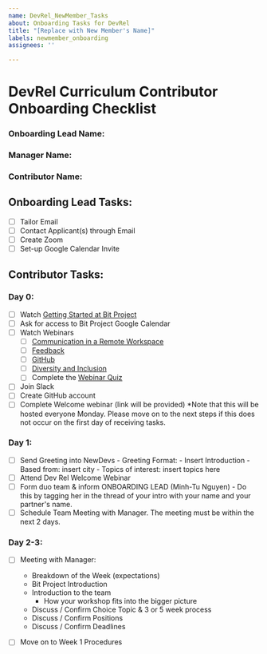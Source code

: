 ```yaml
---
name: DevRel_NewMember_Tasks
about: Onboarding Tasks for DevRel
title: "[Replace with New Member's Name]"
labels: newmember_onboarding
assignees: ''

---
```


# DevRel Curriculum Contributor Onboarding Checklist

### Onboarding Lead Name:
### Manager Name:  
### Contributor Name:  

## Onboarding Lead Tasks: 

- [ ] Tailor Email 
- [ ] Contact Applicant(s) through Email
- [ ] Create Zoom
- [ ] Set-up Google Calendar Invite

## Contributor Tasks:

### Day 0:
- [ ] Watch [Getting Started at Bit Project](https://youtu.be/-jj090TR3po)
- [ ] Ask for access to Bit Project Google Calendar 
- [ ] Watch Webinars 
  - [ ] [Communication in a Remote Workspace](https://www.youtube.com/watch?v=2f9TkttynIk)
  - [ ] [Feedback](https://youtu.be/UlvYinqLsdo)
  - [ ] [GitHub](https://youtu.be/NNrP1QCF1JE)
  - [ ] [Diversity and Inclusion](https://youtu.be/dIvSjM-1Phw)
  - [ ] Complete the [Webinar Quiz](https://airtable.com/shr31V9xdVRxOffMA)
- [ ] Join Slack
- [ ] Create GitHub account
- [ ] Complete Welcome webinar (link will be provided)
*Note that this will be hosted everyone Monday. Please move on to the next steps if this does not occur on the first day of receiving tasks.

### Day 1:
- [ ] Send Greeting into NewDevs
      - Greeting Format:
      - Insert Introduction
      - Based from: insert city
      - Topics of interest: insert topics here
- [ ] Attend Dev Rel Welcome Webinar
- [ ] Form duo team & inform ONBOARDING LEAD (Minh-Tu Nguyen)
      - Do this by tagging her in the thread of your intro with your name and your partner's name. 
- [ ] Schedule Team Meeting with Manager. The meeting must be within the next 2 days.

### Day 2-3: 
- [ ] Meeting with Manager:
   * Breakdown of the Week (expectations)
  * Bit Project Introduction
  * Introduction to the team
      * How your workshop fits into the bigger picture
  * Discuss / Confirm Choice Topic & 3 or 5 week process
  * Discuss / Confirm Positions
  * Discuss / Confirm Deadlines

-[ ] Move on to Week 1 Procedures
